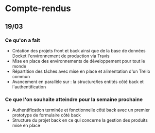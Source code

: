 # Compte-rendus

## 19/03

### Ce qu'on a fait

- Création des projets front et back ainsi que de la base de données Docket l'environnement de production via Travis
- Mise en place des environnements de développement pour tout le monde
- Répartition des tâches avec mise en place et alimentation d'un Trello commun
- Avancement en parallèle sur : la structure/les entités côté back et l'authentification

### Ce que l'on souhaite atteindre pour la semaine prochaine

- Authentification terminée et fonctionnelle côté back avec un premier prototype de formulaire côté back
- Structure du projet back en ce qui concerne la gestion des produits mise en place
